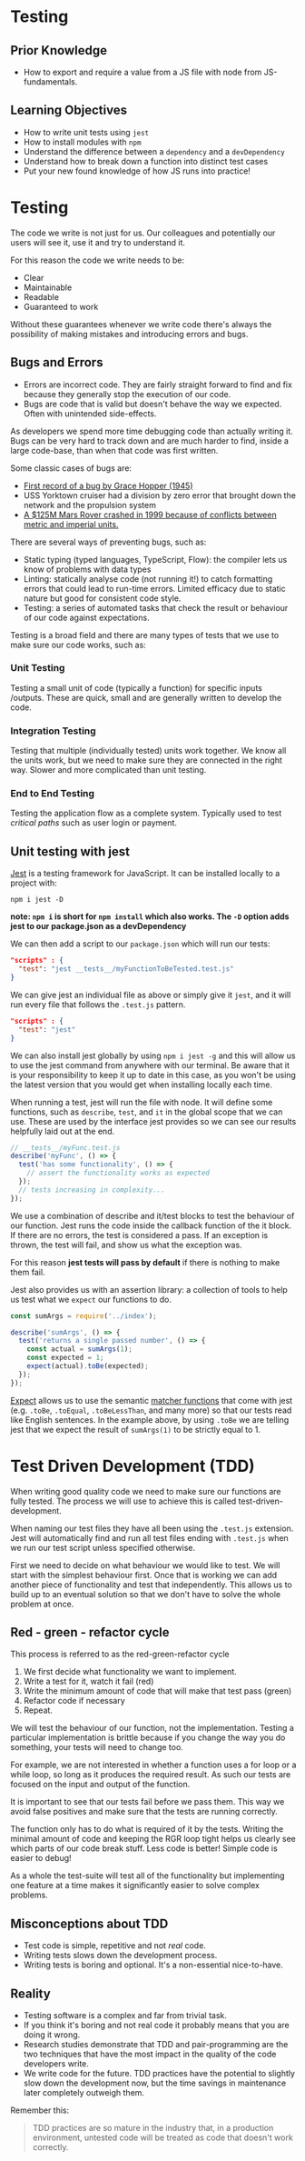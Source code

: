 # Testing

## Prior Knowledge

- How to export and require a value from a JS file with node from JS-fundamentals.

## Learning Objectives

- How to write unit tests using `jest`
- How to install modules with `npm`
- Understand the difference between a `dependency` and a `devDependency`
- Understand how to break down a function into distinct test cases
- Put your new found knowledge of how JS runs into practice!

# Testing

The code we write is not just for us. Our colleagues and potentially our users will see it, use it and try to understand it.

For this reason the code we write needs to be:

- Clear
- Maintainable
- Readable
- Guaranteed to work

Without these guarantees whenever we write code there's always the possibility of making mistakes and introducing errors and bugs.

## Bugs and Errors

- Errors are incorrect code. They are fairly straight forward to find and fix because they generally stop the execution of our code.
- Bugs are code that is valid but doesn't behave the way we expected. Often with unintended side-effects.

As developers we spend more time debugging code than actually writing it. Bugs can be very hard to track down and are much harder to find, inside a large code-base, than when that code was first written.

Some classic cases of bugs are:

- [First record of a bug by Grace Hopper (1945)](https://thenextweb.com/shareables/2013/09/18/the-very-first-computer-bug/#.tnw_KA5QF5IB)
- USS Yorktown cruiser had a division by zero error that brought down the network and the propulsion system
- [A \$125M Mars Rover crashed in 1999 because of conflicts between metric and imperial units.](https://www.wired.com/2010/11/1110mars-climate-observer-report/)

There are several ways of preventing bugs, such as:

- Static typing (typed languages, TypeScript, Flow): the compiler lets us know of problems with data types
- Linting: statically analyse code (not running it!) to catch formatting errors that could lead to run-time errors. Limited efficacy due to static nature but good for consistent code style.
- Testing: a series of automated tasks that check the result or behaviour of our code against expectations.

Testing is a broad field and there are many types of tests that we use to make sure our code works, such as:

### Unit Testing

Testing a small unit of code (typically a function) for specific inputs /outputs. These are quick, small and are generally written to develop the code.

### Integration Testing

Testing that multiple (individually tested) units work together. We know all the units work, but we need to make sure they are connected in the right way. Slower and more complicated than unit testing.

### End to End Testing

Testing the application flow as a complete system. Typically used to test _critical paths_ such as user login or payment.

## Unit testing with jest

[Jest](https://jestjs.io/) is a testing framework for JavaScript. It can be installed locally to a project
with:

`npm i jest -D`

**note: `npm i` is short for `npm install` which also works. The `-D` option adds jest to our package.json as a devDependency**

We can then add a script to our `package.json` which will run our tests:

```json
"scripts" : {
  "test": "jest __tests__/myFunctionToBeTested.test.js"
}
```

We can give jest an individual file as above or simply give it `jest`, and it will run every file that follows the `.test.js` pattern.

```json
"scripts" : {
  "test": "jest"
}
```

We can also install jest globally by using `npm i jest -g` and this will allow us to use the jest command from anywhere with our terminal. Be aware that it is your responsibility to keep it up to date in this case, as you won't be using the latest version that you would get when installing locally each time.

When running a test, jest will run the file with node. It will define some functions, such as `describe`, `test`, and `it` in the global scope that we can use. These are used by the interface jest provides so we can see our results helpfully laid out at the end.

```js
// __tests__/myFunc.test.js
describe('myFunc', () => {
  test('has some functionality', () => {
    // assert the functionality works as expected
  });
  // tests increasing in complexity...
});
```

We use a combination of describe and it/test blocks to test the behaviour of our function. Jest runs the code inside the callback function of the it block. If there are no errors, the test is considered a pass. If an exception is thrown, the test will fail, and show us what the exception was.

For this reason **jest tests will pass by default** if there is nothing to make them fail.

Jest also provides us with an assertion library: a collection of tools to help us test what we `expect` our functions to do.

```js
const sumArgs = require('../index');

describe('sumArgs', () => {
  test('returns a single passed number', () => {
    const actual = sumArgs(1);
    const expected = 1;
    expect(actual).toBe(expected);
  });
});
```

[Expect](https://jestjs.io/docs/en/expect#expectvalue) allows us to use the semantic [matcher functions](https://jestjs.io/docs/en/using-matchers) that come with jest (e.g. `.toBe`, `.toEqual`, `.toBeLessThan`, and many more) so that our tests read like English sentences. In the example above, by using `.toBe` we are telling jest that we expect the result of `sumArgs(1)` to be strictly equal to 1.

# Test Driven Development (TDD)

When writing good quality code we need to make sure our functions are fully tested. The process we will use to achieve this is called test-driven-development.

When naming our test files they have all been using the `.test.js` extension. Jest will automatically find and run all test files ending with `.test.js` when we run our test script unless specified otherwise.

First we need to decide on what behaviour we would like to test. We will start with the simplest behaviour first. Once that is working we can add another piece of functionality and test that independently. This allows us to build up to an eventual solution so that we don't have to solve the whole problem at once.

## Red - green - refactor cycle

This process is referred to as the red-green-refactor cycle

1. We first decide what functionality we want to implement.
2. Write a test for it, watch it fail (red)
3. Write the minimum amount of code that will make that test pass (green)
4. Refactor code if necessary
5. Repeat.

We will test the behaviour of our function, not the implementation. Testing a particular implementation is brittle because if you change the way you do something, your tests will need to change too.

For example, we are not interested in whether a function uses a for loop or a while loop, so long as it produces the required result. As such our tests are focused on the input and output of the function.

It is important to see that our tests fail before we pass them. This way we avoid false positives and make sure that the tests are running correctly.

The function only has to do what is required of it by the tests. Writing the minimal amount of code and keeping the RGR loop tight helps us clearly see which parts of our code break stuff. Less code is better! Simple code is easier to debug!

As a whole the test-suite will test all of the functionality but implementing one feature at a time makes it significantly easier to solve complex problems.

## Misconceptions about TDD

- Test code is simple, repetitive and not _real_ code.
- Writing tests slows down the development process.
- Writing tests is boring and optional. It's a non-essential nice-to-have.

## Reality

- Testing software is a complex and far from trivial task.
- If you think it's boring and not real code it probably means that you are doing it wrong.
- Research studies demonstrate that TDD and pair-programming are the two techniques that have the most impact in the quality of the code developers write.
- We write code for the future. TDD practices have the potential to slightly slow down the development now, but the time savings in maintenance later completely outweigh them.

Remember this:

> TDD practices are so mature in the industry that, in a production environment, untested code will be treated as code that doesn't work correctly.
